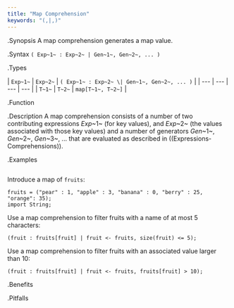 ```yaml
---
title: "Map Comprehension"
keywords: "(,|,)"
---
```


.Synopsis
A map comprehension generates a map value.

.Syntax
`( Exp~1~ : Exp~2~ | Gen~1~, Gen~2~, ... )`

.Types


| `Exp~1~` | `Exp~2~` | `( Exp~1~ : Exp~2~ \| Gen~1~, Gen~2~, ... )`  |
| --- | --- | --- | --- |
| `T~1~`   | `T~2~`   | `map[T~1~, T~2~]`                               |


.Function

.Description
A map comprehension consists of a number of two contributing expressions _Exp_~1~ (for key values), 
and _Exp_~2~ (the values associated with those key values) and a number of
generators _Gen_~1~, _Gen_~2~, _Gen_~3~, ... that are evaluated as described in ((Expressions-Comprehensions)).

.Examples
```rascal-shell
```
Introduce a map of `fruits`:
```rascal-shell,continue
fruits = ("pear" : 1, "apple" : 3, "banana" : 0, "berry" : 25, "orange": 35);
import String;
```
Use a map comprehension to filter fruits with a name of at most 5 characters:
```rascal-shell,continue
(fruit : fruits[fruit] | fruit <- fruits, size(fruit) <= 5);
```
Use a map comprehension to filter fruits with an associated value larger than 10:
```rascal-shell,continue
(fruit : fruits[fruit] | fruit <- fruits, fruits[fruit] > 10);
```

.Benefits

.Pitfalls

